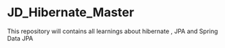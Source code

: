 # JD_Hibernate_Master
This repository will contains all learnings about hibernate , JPA and Spring Data JPA
